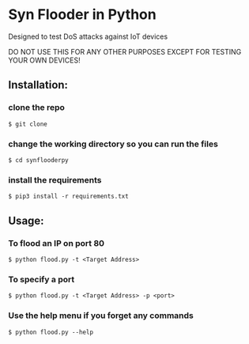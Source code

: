 # Syn Flooder in Python
Designed to test DoS attacks against IoT devices


DO NOT USE THIS FOR ANY OTHER PURPOSES EXCEPT FOR TESTING YOUR OWN DEVICES!

## Installation:
### clone the repo
`$ git clone`

### change the working directory so you can run the files
`$ cd synflooderpy`

### install the requirements
`$ pip3 install -r requirements.txt`

## Usage: 
### To flood an IP on port 80
`$ python flood.py -t <Target Address>`

### To specify a port
`$ python flood.py -t <Target Address> -p <port>`


### Use the help menu if you forget any commands
`$ python flood.py --help`
